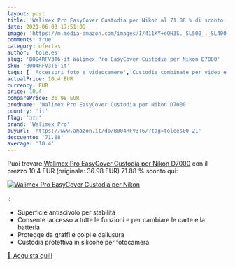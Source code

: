 ```yaml
---
layout: post
title: 'Walimex Pro EasyCover Custodia per Nikon al 71.88 % di sconto'
date: 2021-06-03 17:51:09
image: 'https://m.media-amazon.com/images/I/411KY+eQH3S._SL500_._SL400_.jpg'
comments: true
category: ofertas
author: 'tole.es'
slug: 'B004RFV3T6-it Walimex Pro EasyCover Custodia per Nikon D7000'
sku: 'B004RFV3T6-it'
tags: [ 'Accessori foto e videocamere','Custodie combinate per video e fotocamera','Custodie e borse per foto e videocamere','Elettronica','Foto e videocamere','walimex pro', ]
actualPrice: 10.4 EUR
currency: EUR
price: 10.4
comparePrice: 36.98 EUR
prodname: 'Walimex Pro EasyCover Custodia per Nikon D7000'
country: 'it'
flag: '🇮🇹'
brand: 'Walimex Pro'
buyurl: 'https://www.amazon.it/dp/B004RFV3T6/?tag=tolees00-21'
descuento: '71.88'
average: '10.4'
---
```


Puoi trovare [Walimex Pro EasyCover Custodia per Nikon D7000](https://www.amazon.it/dp/B004RFV3T6/?tag=tolees00-21) con il prezzo 10.4 EUR (originale: 36.98 EUR) 71.88 % sconto qui:

[![Walimex Pro EasyCover Custodia per Nikon](https://m.media-amazon.com/images/I/411KY+eQH3S._SL500_._SL400_.jpg)](https://www.amazon.it/dp/B004RFV3T6/?tag=tolees00-21)

ℹ️:

- Superficie antiscivolo per stabilità
- Consente laccesso a tutte le funzioni e per cambiare le carte e la batteria
- Protegge da graffi e colpi e dallusura
- Custodia protettiva in silicone per fotocamera

[🛒 Acquista qui!!](https://www.amazon.it/dp/B004RFV3T6/?tag=tolees00-21)

